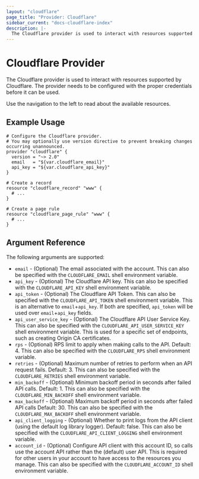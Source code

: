 ```yaml
---
layout: "cloudflare"
page_title: "Provider: Cloudflare"
sidebar_current: "docs-cloudflare-index"
description: |-
  The Cloudflare provider is used to interact with resources supported by Cloudflare. The provider needs to be configured with the proper credentials before it can be used.
---
```


# Cloudflare Provider

The Cloudflare provider is used to interact with resources supported by
Cloudflare. The provider needs to be configured with the proper credentials
before it can be used.

Use the navigation to the left to read about the available resources.

## Example Usage

```hcl
# Configure the Cloudflare provider.
# You may optionally use version directive to prevent breaking changes occurring unannounced.
provider "cloudflare" {
  version = "~> 2.0"
  email   = "${var.cloudflare_email}"
  api_key = "${var.cloudflare_api_key}"
}

# Create a record
resource "cloudflare_record" "www" {
  # ...
}

# Create a page rule
resource "cloudflare_page_rule" "www" {
  # ...
}
```

## Argument Reference

The following arguments are supported:

* `email` - (Optional) The email associated with the account. This can also be
  specified with the `CLOUDFLARE_EMAIL` shell environment variable.
* `api_key` - (Optional) The Cloudflare API key. This can also be specified
  with the `CLOUDFLARE_API_KEY` shell environment variable.
* `api_token` - (Optional) The Cloudflare API Token. This can also be specified
  with the `CLOUDFLARE_API_TOKEN` shell environment variable. This is an
  alternative to `email`+`api_key`. If both are specified, `api_token` will be
  used over `email`+`api_key` fields.
* `api_user_service_key` - (Optional) The Cloudflare API User Service Key. This can also 
  be specified with the `CLOUDFLARE_API_USER_SERVICE_KEY` shell environment variable. 
  This is used for a specific set of endpoints, such as creating Origin CA certificates.
* `rps` - (Optional) RPS limit to apply when making calls to the API. Default: 4.
  This can also be specified with the `CLOUDFLARE_RPS` shell environment variable.
* `retries` - (Optional) Maximum number of retries to perform when an API request fails. Default: 3.
  This can also be specified with the `CLOUDFLARE_RETRIES` shell environment variable.
* `min_backoff` - (Optional) Minimum backoff period in seconds after failed API calls. Default: 1.
  This can also be specified with the `CLOUDFLARE_MIN_BACKOFF` shell environment variable.
* `max_backoff` - (Optional) Maximum backoff period in seconds after failed API calls Default: 30.
  This can also be specified with the `CLOUDFLARE_MAX_BACKOFF` shell environment variable.
* `api_client_logging` - (Optional) Whether to print logs from the API client (using the default log library logger). Default: false.
  This can also be specified with the `CLOUDFLARE_API_CLIENT_LOGGING` shell environment variable.
* `account_id` - (Optional) Configure API client with this account ID, so calls use the account API rather than the (default) user API.
  This is required for other users in your account to have access to the resources you manage.
  This can also be specified with the `CLOUDFLARE_ACCOUNT_ID` shell environment variable.
